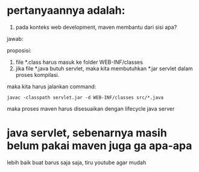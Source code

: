 # pertanyaannya adalah: 
1. pada konteks web development, maven membantu dari sisi apa?

jawab:

proposisi:
1. file *.class harus masuk ke folder WEB-INF/classes
2. jika file *.java butuh servlet, maka kita membutuhkan *.jar servlet dalam proses kompilasi.

maka kita harus jalankan command:

`javac -classpath servlet.jar -d WEB-INF/classes src/*.java`    

maka proses maven harus disesuaikan dengan lifecycle java server 

# java servlet, sebenarnya masih belum pakai maven juga ga apa-apa
lebih baik buat barus saja saja, tiru youtube agar mudah